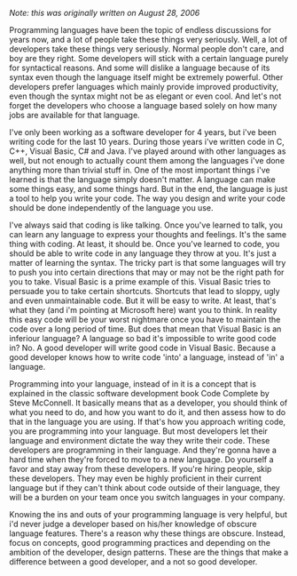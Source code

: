 <em>Note: this was originally written on August 28, 2006</em>

Programming languages have been the topic of endless discussions for years now, and a lot of people take these things very seriously. Well, a lot of developers take these things very seriously. Normal people don't care, and boy are they right. Some developers will stick with a certain language purely for syntactical reasons. And some will dislike a language because of its syntax even though the language itself might be extremely powerful. Other developers prefer languages which mainly provide improved productivity, even though the syntax might not be as elegant or even cool. And let's not forget the developers who choose a language based solely on how many jobs are available for that language.

I've only been working as a software developer for 4 years, but i've been writing code for the last 10 years. During those years i've written code in C, C++, Visual Basic, C# and Java. I've played around with other languages as well, but not enough to actually count them among the languages i've done anything more than trivial stuff in. One of the most important things i've learned is that the language simply doesn't matter. A language can make some things easy, and some things hard. But in the end, the language is just a tool to help you write your code. The way you design and write your code should be done independently of the language you use.

I've always said that coding is like talking. Once you've learned to talk, you can learn any language to express your thoughts and feelings. It's the same thing with coding. At least, it should be. Once you've learned to code, you should be able to write code in any language they throw at you. It's just a matter of learning the syntax. The tricky part is that some languages will try to push you into certain directions that may or may not be the right path for you to take. Visual Basic is a prime example of this. Visual Basic tries to persuade you to take certain shortcuts. Shortcuts that lead to sloppy, ugly and even unmaintainable code. But it will be easy to write. At least, that's what they (and i'm pointing at Microsoft here) want you to think. In reality this easy code will be your worst nightmare once you have to maintain the code over a long period of time. But does that mean that Visual Basic is an inferiour language? A language so bad it's impossible to write good code in? No. A good developer will write good code in Visual Basic. Because a good developer knows how to write code 'into' a language, instead of 'in' a language.

Programming into your language, instead of in it is a concept that is explained in the classic software development book Code Complete by Steve McConnell. It basically means that as a developer, you should think of what you need to do, and how you want to do it, and then assess how to do that in the language you are using. If that's how you approach writing code, you are programming into your language. But most developers let their language and environment dictate the way they write their code. These developers are programming in their language. And they're gonna have a hard time when they're forced to move to a new language. Do yourself a favor and stay away from these developers. If you're hiring people, skip these developers. They may even be highly proficient in their current language but if they can't think about code outside of their language, they will be a burden on your team once you switch languages in your company.

Knowing the ins and outs of your programming language is very helpful, but i'd never judge a developer based on his/her knowledge of obscure language features. There's a reason why these things are obscure. Instead, focus on concepts, good programming practices and depending on the ambition of the developer, design patterns. These are the things that make a difference between a good developer, and a not so good developer.